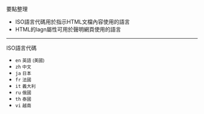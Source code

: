 要點整理
- ISO語言代碼用於指示HTML文檔內容使用的語言
- HTML的lagn屬性可用於聲明網頁使用的語言

---

ISO語言代碼
- `en` <small>英語 (美國)</small>
- `zh` <small>中文</small>
- `ja` <small>日本</small>
- `fr` <small>法國</small>
- `it` <small>義大利</small>
- `ru` <small>俄國</small>
- `th` <small>泰國</small>
- `vi` <small>越南</small>